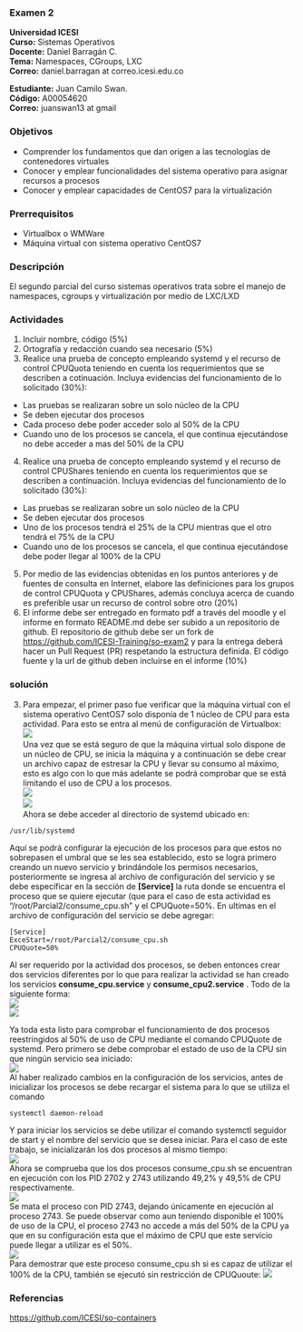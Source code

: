 ### Examen 2
**Universidad ICESI**  
**Curso:** Sistemas Operativos  
**Docente:** Daniel Barragán C.  
**Tema:** Namespaces, CGroups, LXC  
**Correo:** daniel.barragan at correo.icesi.edu.co  

**Estudiante:** Juan Camilo Swan.  
**Código:** A00054620  
**Correo:** juanswan13 at gmail  

### Objetivos
* Comprender los fundamentos que dan origen a las tecnologías de contenedores virtuales
* Conocer y emplear funcionalidades del sistema operativo para asignar recursos a procesos
* Conocer y emplear capacidades de CentOS7 para la virtualización

### Prerrequisitos
* Virtualbox o WMWare
* Máquina virtual con sistema operativo CentOS7

### Descripción
El segundo parcial del curso sistemas operativos trata sobre el manejo de namespaces, cgroups y virtualización por medio de LXC/LXD

### Actividades
1. Incluir nombre, código (5%)
2. Ortografía y redacción cuando sea necesario (5%)
3. Realice una prueba de concepto empleando systemd y el recurso de control CPUQuota teniendo en cuenta los requerimientos que se describen a cotinuación. Incluya evidencias del funcionamiento de lo solicitado (30%):
 * Las pruebas se realizaran sobre un solo núcleo de la CPU
 * Se deben ejecutar dos procesos
 * Cada proceso debe poder acceder solo al 50% de la CPU
 * Cuando uno de los procesos se cancela, el que continua ejecutándose no debe acceder a mas del 50% de la CPU
4.  Realice una prueba de concepto empleando systemd y el recurso de control CPUShares teniendo en cuenta los requerimientos que se describen a continuación. Incluya evidencias del funcionamiento de lo solicitado (30%):
 * Las pruebas se realizaran sobre un solo núcleo de la CPU
 * Se deben ejecutar dos procesos
 * Uno de los procesos tendrá el 25% de la CPU mientras que el otro tendrá el 75% de la CPU
 * Cuando uno de los procesos se cancela, el que continua ejecutándose debe poder llegar al 100% de la CPU
5. Por medio de las evidencias obtenidas en los puntos anteriores y de fuentes de consulta en Internet, elabore las definiciones para los grupos de control CPUQuota y CPUShares, además concluya acerca de cuando es preferible usar un recurso de control sobre otro (20%)
6. El informe debe ser entregado en formato pdf a través del moodle y el informe en formato README.md debe ser subido a un repositorio de github. El repositorio de github debe ser un fork de https://github.com/ICESI-Training/so-exam2 y para la entrega deberá hacer un Pull Request (PR) respetando la estructura definida. El código fuente y la url de github deben incluirse en el informe (10%)    
  
### solución 
 3. Para empezar, el primer paso fue verificar que la máquina virtual con el sistema operativo CentOS7 solo disponía de 1 núcleo de CPU para esta actividad. Para esto se entra al menú de configuración de Virtualbox:  
        ![][1]  
Una vez que se está seguro de que la máquina virtual solo dispone de un núcleo de CPU, se inicia la máquina y a continuación se debe crear un archivo capaz de estresar la CPU y llevar su consumo al máximo, esto es algo con lo que más adelante se podrá comprobar que se está limitando el uso de CPU a los procesos.  
        ![][2]  
        ![][3]  
Ahora se debe acceder al directorio de systemd ubicado en:
```
/usr/lib/systemd
```
Aquí se podrá configurar la ejecución de los procesos para que estos no sobrepasen el umbral que se les sea establecido, esto se logra primero creando un nuevo servicio y brindándole los permisos necesarios, posteriormente se ingresa al archivo de configuración del servicio y se debe especificar en la sección de  **[Service]** la ruta donde se encuentra el proceso que se quiere ejecutar (que para el caso de esta actividad es “/root/Parcial2/consume_cpu.sh” y el CPUQuote=50%. En ultimas en el archivo de configuración del servicio se debe agregar: 
```
[Service]
ExceStart=/root/Parcial2/consume_cpu.sh
CPUQuote=50%
```

Al ser requerido por la actividad dos procesos, se deben entonces crear dos servicios diferentes por lo que para realizar la actividad se han creado los servicios **consume_cpu.service** y **consume_cpu2.service** . Todo de la siguiente forma:  
        ![][4]  
        ![][5]  
  
Ya toda esta listo para comprobar el funcionamiento de dos procesos reestringidos al 50% de uso de CPU mediante el comando CPUQuote de systemd. Pero primero se debe comprobar el estado de uso de la CPU sin que ningún servicio sea iniciado:  
        ![][6]  
 Al haber realizado cambios en la configuración de los servicios, antes de inicializar los procesos se debe recargar el sistema para lo que se utiliza el comando  
  
```
systemctl daemon-reload
```
  
Y para iniciar los servicios se debe utilizar el comando systemctl seguidor de start y el nombre del servicio que se desea iniciar. Para el caso de este trabajo, se inicializarán los dos procesos al mismo tiempo:  
        ![][7]  
Ahora se comprueba que los dos procesos consume_cpu.sh se encuentran en ejecución con los PID 2702 y 2743 utilizando 49,2% y 49,5% de CPU respectivamente.  
        ![][8]  
Se mata el proceso con PID 2743, dejando únicamente en ejecución al proceso 2743. Se puede observar como aun teniendo disponible el 100% de uso de la CPU, el proceso 2743 no accede a más del 50% de la CPU ya que en su configuración esta que el máximo de CPU que este servicio puede llegar a utilizar es el 50%.  
        ![][9]  
Para demostrar que este proceso consume_cpu.sh si es capaz de utilizar el 100% de la CPU, también se ejecutó sin restricción de CPUQuoute:
        ![][10]  
  
### Referencias
https://github.com/ICESI/so-containers


[1]: images/foto0.PNG
[2]: images/Foto1.PNG
[3]: images/foto2.PNG
[4]: images/foto3.PNG
[5]: images/foto4.PNG
[6]: images/foto5.PNG
[7]: images/foto6.PNG
[8]: images/foto7.PNG
[9]: images/foto8.PNG
[10]: images/foto9.PNG
